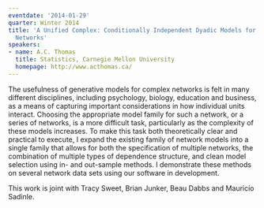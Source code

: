 ```yaml
---
eventdate: '2014-01-29'
quarter: Winter 2014
title: 'A Unified Complex: Conditionally Independent Dyadic Models for Multiple  Complex
  Networks'
speakers:
- name: A.C. Thomas
  title: Statistics, Carnegie Mellon University
  homepage: http://www.acthomas.ca/
---
```

The usefulness of generative models for complex networks is felt in many different disciplines, including psychology, biology, education and business, as a means of capturing important considerations in how individual units interact. Choosing the appropriate model family for such a network, or a series of networks, is a more difficult task, particularly as the complexity of these models increases. To make this task both theoretically clear and practical to execute, I expand the existing family of network models into a single family that allows for both the specification of multiple networks, the combination of multiple types of dependence structure, and clean model selection using in- and out-sample methods. I demonstrate these methods on several network data sets using our software in development. 

This work is joint with Tracy Sweet, Brian Junker, Beau Dabbs and Mauricio Sadinle.

